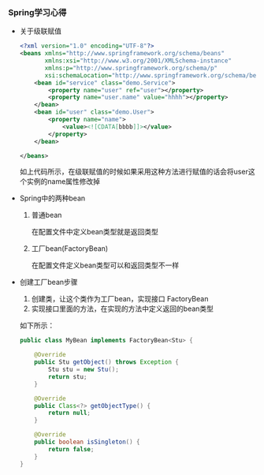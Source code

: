 ### Spring学习心得

- 关于级联赋值

  ```xml
  <?xml version="1.0" encoding="UTF-8"?>
  <beans xmlns="http://www.springframework.org/schema/beans"
         xmlns:xsi="http://www.w3.org/2001/XMLSchema-instance"
         xmlns:p="http://www.springframework.org/schema/p"
         xsi:schemaLocation="http://www.springframework.org/schema/beans http://www.springframework.org/schema/beans/spring-beans.xsd">
      <bean id="service" class="demo.Service">
          <property name="user" ref="user"></property>
          <property name="user.name" value="hhhh"></property>
      </bean>
      <bean id="user" class="demo.User">
          <property name="name">
              <value><![CDATA[bbbb]]></value>
          </property>
      </bean>
  
  </beans>
  ```

  如上代码所示，在级联赋值的时候如果采用这种方法进行赋值的话会将user这个实例的name属性修改掉

- Spring中的两种bean

  1. 普通bean

     在配置文件中定义bean类型就是返回类型

  2. 工厂bean(FactoryBean)

     在配置文件定义bean类型可以和返回类型不一样

- 创建工厂bean步骤

  1. 创建类，让这个类作为工厂bean，实现接口 FactoryBean
  2. 实现接口里面的方法，在实现的方法中定义返回的bean类型

  如下所示：

  ```java
  public class MyBean implements FactoryBean<Stu> {
  
      @Override
      public Stu getObject() throws Exception {
          Stu stu = new Stu();
          return stu;
      }
  
      @Override
      public Class<?> getObjectType() {
          return null;
      }
  
      @Override
      public boolean isSingleton() {
          return false;
      }
  }
  ```

  